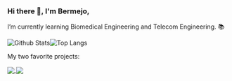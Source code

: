 ### Hi there 👋, I'm Bermejo,
I’m currently learning Biomedical Engineering and Telecom Engineering. 📚 

![Github Stats](https://github-readme-stats-git-masterrstaa-rickstaa.vercel.app/api?username=bermejo4&count_private=true&show_icons=true&theme=dark)![Top Langs](https://github-readme-stats-git-masterrstaa-rickstaa.vercel.app/api?username=bermejo4&hide=TeX,html,scss&layout=compact&theme=dark)


My two favorite projects: 

<a href="https://github.com/bermejo4/IoT_Medical_Device">
  <img align="center" src="https://github-readme-stats-git-masterrstaa-rickstaa.vercel.app/api?username=bermejo4&repo=IoT_Medical_Device&theme=dark" />
</a>
<a href="https://github.com/bermejo4/Secure_IoT_Medical_Infrastructure">
  <img align="center" src="https://github-readme-stats-git-masterrstaa-rickstaa.vercel.app/api?username=bermejo4&repo=Secure_IoT_Medical_Infrastructure&theme=dark" />
</a>
